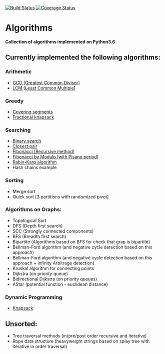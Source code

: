 
[![Build Status](https://travis-ci.org/ArseniyAntonov/Algorithms.svg?branch=master)](https://travis-ci.org/ArseniyAntonov/Algorithms)  [![Coverage Status](https://coveralls.io/repos/github/ArseniyAntonov/Algorithms/badge.svg?branch=master)](https://coveralls.io/github/ArseniyAntonov/Algorithms?branch=master) 


# Algorithms
**Collection of algorithms implemented on Python3.6**


## Currently implemented the following algorithms:

### Arithmetic
 - [GCD [Greatest Common Divisor]](arithmetic/gcd.py)
 - [LCM [Least Common Multiple]](arithmetic/lcm.py)

### Greedy
 - [Covering segments](greedy/covering_segments.py)
 - [Fractional knapsack](greedy/fractional_knapsack.py)
 
### Searching
 - [Binary search](search/binary_search.py)
 - [Closest pair](search/closest_pair.py)
 - [Fibonacci [Recursive method]](search/fibonacci.py)
 - [Fibonacci by Modulo [with Pisano period]](search/fibonacci_modulo.py)
 - [Rabin-Karp algorithm](search/rabinkarp.py)
 - Hash chains example
### Sorting
 - Merge sort
 - Quick sort [3 partitions with randomized pivot]
### Algorithms on Graphs:
 - Topological Sort
 - DFS (Depth first search)
 - SCC (Strongly connected components)
 - BFS (Breadth first search)
 - Bipartite (Algorithms based on BFS for check that grap is bipartite)
 - Bellman-Ford algorithm (and negative cycle detection based on this approach)
 - Bellman-Ford algorithm (and negative cycle detection based on this approach + infinity Arbitrage detection)
 - Kruskal algorithm for connecting points
 - Dijkstra (on priority queue)
 - Bidirectional Dijkstra (on priority queues)
 - AStar  (potential function - euclidean distance)
### Dynamic Programming
 - [Knapsack](dynamic_programming/knapsack.py)

## Unsorted:
 - Tree traversal methods (in/pre/post order recursive and iterative)
 - Rope data structure (heavyweight strings based on splay tree with iterative in order traversal)


